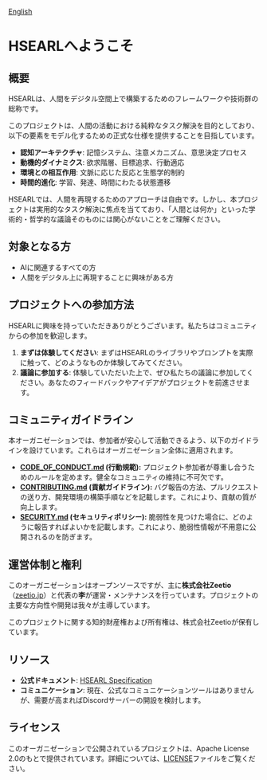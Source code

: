 [English](./README.md)

# HSEARLへようこそ

## 概要

HSEARLは、人間をデジタル空間上で構築するためのフレームワークや技術群の総称です。

このプロジェクトは、人間の活動における純粋なタスク解決を目的としており、以下の要素をモデル化するための正式な仕様を提供することを目指しています。

-   **認知アーキテクチャ**: 記憶システム、注意メカニズム、意思決定プロセス
-   **動機的ダイナミクス**: 欲求階層、目標追求、行動適応
-   **環境との相互作用**: 文脈に応じた反応と生態学的制約
-   **時間的進化**: 学習、発達、時間にわたる状態遷移

HSEARLでは、人間を再現するためのアプローチは自由です。しかし、本プロジェクトは実用的なタスク解決に焦点を当てており、「人間とは何か」といった学術的・哲学的な議論そのものには関心がないことをご理解ください。

## 対象となる方

-   AIに関連するすべての方
-   人間をデジタル上に再現することに興味がある方

## プロジェクトへの参加方法

HSEARLに興味を持っていただきありがとうございます。私たちはコミュニティからの参加を歓迎します。

1.  **まずは体験してください**: まずはHSEARLのライブラリやプロンプトを実際に触って、どのようなものか体験してみてください。
2.  **議論に参加する**: 体験していただいた上で、ぜひ私たちの議論に参加してください。あなたのフィードバックやアイデアがプロジェクトを前進させます。

## コミュニティガイドライン

本オーガニゼーションでは、参加者が安心して活動できるよう、以下のガイドラインを設けています。これらはオーガニゼーション全体に適用されます。

-   **[CODE_OF_CONDUCT.md](/.github/blob/main/CODE_OF_CONDUCT.md) (行動規範):**
    プロジェクト参加者が尊重し合うためのルールを定めます。健全なコミュニティの維持に不可欠です。
-   **[CONTRIBUTING.md](/.github/blob/main/CONTRIBUTING.md) (貢献ガイドライン):**
    バグ報告の方法、プルリクエストの送り方、開発環境の構築手順などを記載します。これにより、貢献の質が向上します。
-   **[SECURITY.md](/.github/blob/main/SECURITY.md) (セキュリティポリシー):**
    脆弱性を見つけた場合に、どのように報告すればよいかを記載します。これにより、脆弱性情報が不用意に公開されるのを防ぎます。

## 運営体制と権利

このオーガニゼーションはオープンソースですが、主に**株式会社Zeetio**（[zeetio.jp](https://zeetio.jp)）と代表の**李**が運営・メンテナンスを行っています。プロジェクトの主要な方向性や開発は我々が主導しています。

このプロジェクトに関する知的財産権および所有権は、株式会社Zeetioが保有しています。

## リソース

-   **公式ドキュメント**: [HSEARL Specification](https://github.com/HSEARL/hsearl-spec)
-   **コミュニケーション**: 現在、公式なコミュニケーションツールはありませんが、需要が高まればDiscordサーバーの開設を検討します。

## ライセンス

このオーガニゼーションで公開されているプロジェクトは、Apache License 2.0のもとで提供されています。詳細については、[LICENSE](LICENSE)ファイルをご覧ください。
